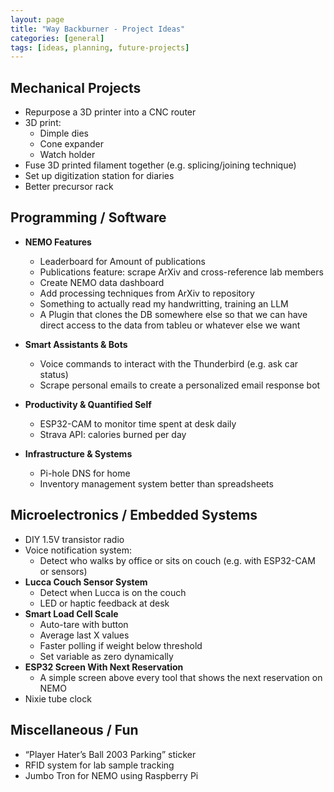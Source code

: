 ```yaml
---
layout: page
title: "Way Backburner - Project Ideas"
categories: [general]
tags: [ideas, planning, future-projects]
---
```


## Mechanical Projects
- Repurpose a 3D printer into a CNC router  
- 3D print:
  - Dimple dies  
  - Cone expander  
  - Watch holder  
- Fuse 3D printed filament together (e.g. splicing/joining technique)
- Set up digitization station for diaries 
- Better precursor rack  

## Programming / Software
- **NEMO Features**
  - Leaderboard for Amount of publications
  - Publications feature: scrape ArXiv and cross-reference lab members  
  - Create NEMO data dashboard  
  - Add processing techniques from ArXiv to repository
  - Something to actually read my handwritting, training an LLM
  - A Plugin that clones the DB somewhere else so that we can have direct access to the data from tableu or whatever else we want

- **Smart Assistants & Bots**
  - Voice commands to interact with the Thunderbird (e.g. ask car status)  
  - Scrape personal emails to create a personalized email response bot

- **Productivity & Quantified Self**
  - ESP32-CAM to monitor time spent at desk daily  
  - Strava API: calories burned per day
    
- **Infrastructure & Systems**
  - Pi-hole DNS for home  
  - Inventory management system better than spreadsheets  

## Microelectronics / Embedded Systems
- DIY 1.5V transistor radio  
- Voice notification system:
  - Detect who walks by office or sits on couch (e.g. with ESP32-CAM or sensors)  
- **Lucca Couch Sensor System**
  - Detect when Lucca is on the couch  
  - LED or haptic feedback at desk  
- **Smart Load Cell Scale**
  - Auto-tare with button  
  - Average last X values  
  - Faster polling if weight below threshold  
  - Set variable as zero dynamically  
- **ESP32 Screen With Next Reservation**
  - A simple screen above every tool that shows the next reservation on NEMO
- Nixie tube clock  

## Miscellaneous / Fun
- “Player Hater’s Ball 2003 Parking” sticker  
- RFID system for lab sample tracking  
- Jumbo Tron for NEMO using Raspberry Pi  
